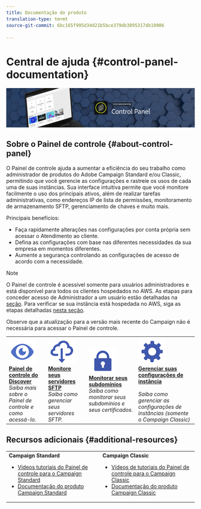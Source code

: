 ```yaml
---
title: Documentação do produto
translation-type: tm+mt
source-git-commit: 6bc165f995d34d21b5bce379db3095317db10906

---
```



# Central de ajuda {#control-panel-documentation}

![](assets/banner.png)

## Sobre o Painel de controle {#about-control-panel}

O Painel de controle ajuda a aumentar a eficiência do seu trabalho como administrador de produtos do Adobe Campaign Standard e/ou Classic, permitindo que você gerencie as configurações e rastreie os usos de cada uma de suas instâncias. Sua interface intuitiva permite que você monitore facilmente o uso dos principais ativos, além de realizar tarefas administrativas, como endereços IP de lista de permissões, monitoramento de armazenamento SFTP, gerenciamento de chaves e muito mais.

Principais benefícios:

* Faça rapidamente alterações nas configurações por conta própria sem acessar o Atendimento ao cliente.
* Defina as configurações com base nas diferentes necessidades da sua empresa em momentos diferentes.
* Aumente a segurança controlando as configurações de acesso de acordo com a necessidade.

>[!NOTE]
>O Painel de controle é acessível somente para usuários administradores e está disponível para todos os clientes hospedados no AWS. As etapas para conceder acesso de Administrador a um usuário estão detalhadas na [seção](discover/using/managing-permissions.md). Para verificar se sua instância está hospedada no AWS, siga as etapas detalhadas [nesta seção](faq.md).
>
>Observe que a atualização para a versão mais recente do Campaign não é necessária para acessar o Painel de controle.

<table>
<tr>
    <td>
        <a href="discover/using/accessing-control-panel.md"><img alt="condições" src="assets/discover.png"/></a>
        <div><a href="discover/using/accessing-control-panel.md"><strong>Painel de controle do Discover</strong></a></div>
        <em>Saiba mais sobre o Painel de controle e como acessá-lo.</em>
    </td>
    <td>
        <a href="sftp/using/about-sftp-management.md"><img alt="condições" src="assets/sftp.png"/></a>
        <div><a href="sftp/using/about-sftp-management.md"><strong>Monitore seus servidores SFTP</strong></a></div>
        <em>Saiba como gerenciar seus servidores SFTP.</em>
    </td>
    <td>
        <a href="subdomains-certificates/using/about-ssl-certificates.md"><img alt="condições" src="assets/subdomains.png"/></a>
        <div><a href="subdomains-certificates/using/about-ssl-certificates.md"><strong>Monitorar seus subdomínios</strong></a></div>
        <em>Saiba como monitorar seus subdomínios e seus certificados.</em>
    </td>
    <td>
        <a href="instances-settings/using/ip-whitelisting-instance-access.md"><img alt="condições" src="assets/instance_settings.png"/></a>
        <div><a href="instances-settings/using/ip-whitelisting-instance-access.md"><strong>Gerenciar suas configurações de instância</strong></a></div>
        <br/><em>Saiba como gerenciar as configurações de instâncias (somente o Campaign Classic)</em>
    </td>
</tr>
</table>

## Recursos adicionais {#additional-resources}

<table>
    <tr>
        <td><b>Campaign Standard</b><br/>
        <ul>
            <li><a href="https://docs.adobe.com/content/help/en/campaign-learn/campaign-standard-tutorials/administrating/control-panel/control-panel-overview.html">Vídeos tutoriais do Painel de controle para o Campaign Standard</a></li>
            <li><a href="https://docs.adobe.com/content/help/en/campaign-standard/using/campaign-standard-home.html">Documentação do produto Campaign Standard</a></li>
        </ul>
        </td>
        <td><b>Campaign Classic</b><br/>
        <ul>
            <li><a href="https://docs.adobe.com/content/help/en/campaign-learn/campaign-classic-tutorials/administrating/control-panel-acc/control-panel-overview.html">Vídeos de tutoriais do Painel de controle para o Campaign Classic</a></li>
            <li><a href="https://docs.adobe.com/content/help/en/campaign-classic/using/campaign-classic-home.html">Documentação do produto Campaign Classic</a></li>
        </ul>
        </td>
    </tr>
</table>
